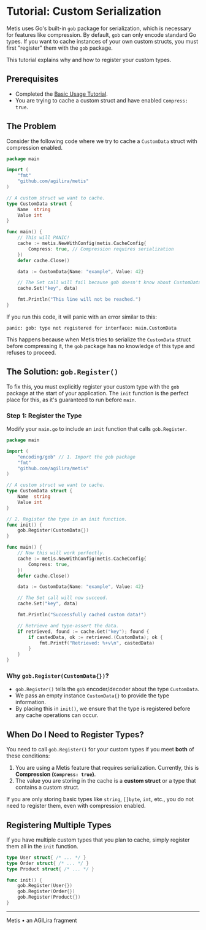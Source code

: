 # Tutorial: Custom Serialization

Metis uses Go's built-in `gob` package for serialization, which is necessary for features like compression. By default, `gob` can only encode standard Go types. If you want to cache instances of your own custom structs, you must first "register" them with the `gob` package.

This tutorial explains why and how to register your custom types.

## Prerequisites

- Completed the [Basic Usage Tutorial](./01-basic-usage.md).
- You are trying to cache a custom struct and have enabled `Compress: true`.

## The Problem

Consider the following code where we try to cache a `CustomData` struct with compression enabled.

```go
package main

import (
    "fmt"
    "github.com/agilira/metis"
)

// A custom struct we want to cache.
type CustomData struct {
    Name  string
    Value int
}

func main() {
    // This will PANIC!
    cache := metis.NewWithConfig(metis.CacheConfig{
        Compress: true, // Compression requires serialization
    })
    defer cache.Close()

    data := CustomData{Name: "example", Value: 42}

    // The Set call will fail because gob doesn't know about CustomData.
    cache.Set("key", data)

    fmt.Println("This line will not be reached.")
}
```

If you run this code, it will panic with an error similar to this:

```
panic: gob: type not registered for interface: main.CustomData
```

This happens because when Metis tries to serialize the `CustomData` struct before compressing it, the `gob` package has no knowledge of this type and refuses to proceed.

## The Solution: `gob.Register()`

To fix this, you must explicitly register your custom type with the `gob` package at the start of your application. The `init` function is the perfect place for this, as it's guaranteed to run before `main`.

### Step 1: Register the Type

Modify your `main.go` to include an `init` function that calls `gob.Register`.

```go
package main

import (
    "encoding/gob" // 1. Import the gob package
    "fmt"
    "github.com/agilira/metis"
)

// A custom struct we want to cache.
type CustomData struct {
    Name  string
    Value int
}

// 2. Register the type in an init function.
func init() {
    gob.Register(CustomData{})
}

func main() {
    // Now this will work perfectly.
    cache := metis.NewWithConfig(metis.CacheConfig{
        Compress: true,
    })
    defer cache.Close()

    data := CustomData{Name: "example", Value: 42}

    // The Set call will now succeed.
    cache.Set("key", data)

    fmt.Println("Successfully cached custom data!")

    // Retrieve and type-assert the data.
    if retrieved, found := cache.Get("key"); found {
        if castedData, ok := retrieved.(CustomData); ok {
            fmt.Printf("Retrieved: %+v\n", castedData)
        }
    }
}
```

### Why `gob.Register(CustomData{})`?

-   `gob.Register()` tells the `gob` encoder/decoder about the type `CustomData`.
-   We pass an empty instance `CustomData{}` to provide the type information.
-   By placing this in `init()`, we ensure that the type is registered before any cache operations can occur.

## When Do I Need to Register Types?

You need to call `gob.Register()` for your custom types if you meet **both** of these conditions:

1.  You are using a Metis feature that requires serialization. Currently, this is **Compression (`Compress: true`)**.
2.  The value you are storing in the cache is a **custom struct** or a type that contains a custom struct.

If you are only storing basic types like `string`, `[]byte`, `int`, etc., you do not need to register them, even with compression enabled.

## Registering Multiple Types

If you have multiple custom types that you plan to cache, simply register them all in the `init` function.

```go
type User struct{ /* ... */ }
type Order struct{ /* ... */ }
type Product struct{ /* ... */ }

func init() {
    gob.Register(User{})
    gob.Register(Order{})
    gob.Register(Product{})
}
```

---

Metis • an AGILira fragment
